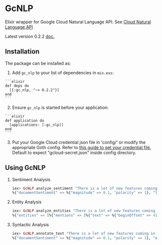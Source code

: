 # GcNLP

Elixir wrapper for Google Cloud Natural Language API. See [Cloud Natural Language API](https://cloud.google.com/natural-language/)

Latest version 0.2.2 [doc.](https://hexdocs.pm/gc_nlp/0.2.2)

## Installation

The package can be installed as:

  1. Add `gc_nlp` to your list of dependencies in `mix.exs`:

    ```elixir
    def deps do
      [{:gc_nlp, "~> 0.2.2"}]
    end
    ```

  2. Ensure `gc_nlp` is started before your application:

    ```elixir
    def application do
      [applications: [:gc_nlp]]
    end
    ```

  3. Put your Google Cloud credential json file in 'config/' or modify the appropriate Goth config. Refer to [this guide to get your credential file.](https://cloud.google.com/natural-language/docs/common/auth) Default to expect "gcloud-secret.json" inside config directory.

## Using GcNLP

1. Sentiment Analysis

	```elixir
	iex> GcNLP.analyze_sentiment "There is a lot of new features coming in Elixir 1.4"
	%{"documentSentiment" => %{"magnitude" => 0.1, "polarity" => 1}, "language" => "en"}

	```

2. Entity Analysis

	```elixir
	iex> GcNLP.analyze_entities "There is a lot of new features coming in Elixir 1.4"
    %{"entities" => [%{"mentions" => [%{"text" => %{"beginOffset" => 41, "content" => "Elixir 1.4"}}], "metadata" => %{}, "name" => "Elixir 1.4", "salience" => 0.16144496, "type" => "OTHER"}], "language" => "en"}
	```

3. Syntactic Analysis

	```elixir
	iex> GcNLP.annotate_text "There is a lot of new features coming in Elixir 1.4"
    %{"documentSentiment" => %{"magnitude" => 0.1, "polarity" => 1}, "entities" => [%{"mentions" => [%{"text" => %{"beginOffset" => 41, "content" => "Elixir 1.4"}}], "metadata" => %{}, "name" => "Elixir 1.4", "salience" => 0.16144496, "type" => "OTHER"}], "language" => "en", "sentences" => [%{"text" => %{"beginOffset" => 0, "content" => "There is a lot of new features coming in Elixir 1.4"}}], "tokens" => [%{"dependencyEdge" => %{"headTokenIndex" => 1, "label" => "EXPL"}, "lemma" => "There", "partOfSpeech" => %{"tag" => "DET"}, "text" => %{"beginOffset" => 0, "content" => "There"}}, %{"dependencyEdge" => %{"headTokenIndex" => 1, "label" => "ROOT"}, "lemma" => "be", "partOfSpeech" => %{"tag" => "VERB"}, "text" => %{"beginOffset" => 6, "content" => "is"}}, ...}
	```
